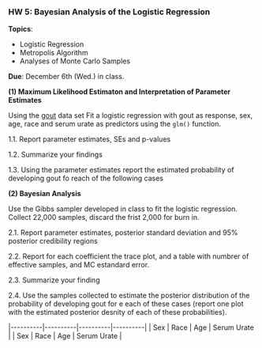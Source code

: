 ### HW 5: Bayesian Analysis of the Logistic Regression

**Topics**:
  - Logistic Regression
  - Metropolis Algorithm
  - Analyses of Monte Carlo Samples
  
 **Due**: December 6th (Wed.) in class.
  
 **(1) Maximum Likelihood Estimaton and Interpretation of Parameter Estimates**
 
Using the [gout]() data set Fit a logistic regression with gout as response, sex, age, race and serum urate as predictors using the `glm()` function.


1.1. Report parameter estimates, SEs and p-values


1.2. Summarize your findings


1.3. Using the parameter estimates report the estimated probability of developing gout fo reach of the following cases



**(2) Bayesian Analysis**

Use the Gibbs sampler developed in class to fit the logistic regression. Collect 22,000 samples, discard the frist 2,000 for burn in.


2.1. Report parameter estimates, posterior standard deviation and 95% posterior credibility regions



2.2. Report for each coefficient the trace plot, and a table with numbrer of effective samples, and MC estandard error.


2.3. Summarize your finding


2.4. Use the samples collected to estimate the posterior distribution of the probability of developing gout for e each of these cases
(report one plot with the estimated posterior desnity of each of these probabilities).


|----------|----------|----------|----------|
| Sex    |  Race | Age |  Serum Urate |
| Sex    |  Race | Age |  Serum Urate |




